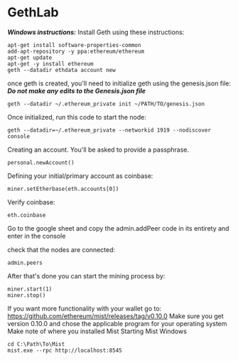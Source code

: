 # GethLab

***Windows instructions:***
Install Geth using these instructions:

```
apt-get install software-properties-common
add-apt-repository -y ppa:ethereum/ethereum
apt-get update                      
apt-get -y install ethereum
geth --datadir ethdata account new

```

once geth is created, you'll need to initialize geth using the genesis.json file:
***Do not make any edits to the Genesis.json file***
```
geth --datadir ~/.ethereum_private init ~/PATH/TO/genesis.json
```

Once initialized, run this code to start the node:
```
geth --datadir=~/.ethereum_private --networkid 1919 --nodiscover console
```


Creating an account. You'll be asked to provide a passphrase.
```
personal.newAccount()
```
Defining your initial/primary account as coinbase:
```
miner.setEtherbase(eth.accounts[0])
```
Verify coinbase:
```
eth.coinbase
```
Go to the google sheet and copy the admin.addPeer code in its entirety and enter in the console

check that the nodes are connected:

```
admin.peers
```

After that's done you can start the mining process by:
```
miner.start(1)
miner.stop()
```
If you want more functionality with your wallet go to: https://github.com/ethereum/mist/releases/tag/v0.10.0
Make sure you get version 0.10.0 and chose the applicable program for your operating system
Make note of where you installed Mist
Starting Mist Windows

```
cd C:\Path\To\Mist
mist.exe --rpc http://localhost:8545
```


